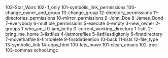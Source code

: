 103-Star_Wars
102-if_only
101-symbolic_link_permissions
100-change_owner_and_group
13-change_group
12-directory_permissions
11-directories_permissions
10-mirror_permissions
9-John_Doe
8-James_Bond
7-everybody
6-multiple_permissions
5-execute
4-empty
3-new_owner
2-groups
1-who_am_i
0-iam_betty
0-current_working_directory
1-listit
2-bring_me_home
3-listfiles
4-listmorefiles
5-listfilesdigitonly
6-firstdirectory
7-movethatfile
8-firstdelete
9-firstdirdeletion
10-back
11-lists
12-file_type
13-symbolic_link
14-copy_html
100-lets_move
101-clean_emacs
102-tree
103-commas
school.mgc
